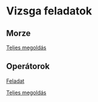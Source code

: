# Vizsga feladatok
 
## Morze
[Teljes megoldás](VizsgaGyakTeljesMegoldás.rar)

## Operátorok
[Feladat](infojegyzet.hu/vizsgafeladatok/okj-programozas/szoftverfejleszto-201006/)

[Teljes megoldás](VizsgaGyak2.rar)

